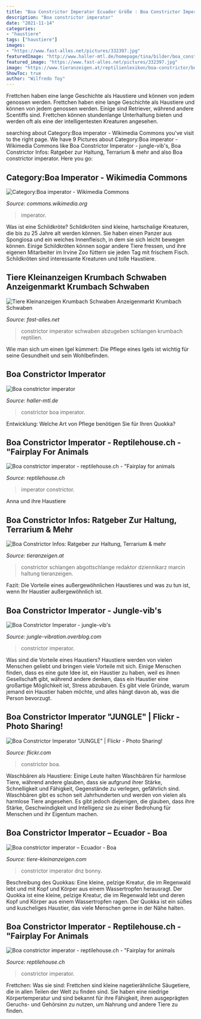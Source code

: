 ```yaml
---
title: "Boa Constrictor Imperator Ecuador Größe : Boa Constrictor Imperator"
description: "Boa constrictor imperator"
date: "2021-11-14"
categories:
- "haustiere"
tags: ["haustiere"]
images:
- "https://www.fast-alles.net/pictures/332397.jpg"
featuredImage: "http://www.haller-mtl.de/homepage/tina/bilder/boa_constrictor_imperator7.jpg"
featured_image: "https://www.fast-alles.net/pictures/332397.jpg"
image: "https://www.tieranzeigen.at/reptilienlexikon/boa-constrictor/boa-constrictor.jpg"
ShowToc: true
author: "Wilfredo Toy"
---
```



Frettchen haben eine lange Geschichte als Haustiere und können von jedem genossen werden.
Frettchen haben eine lange Geschichte als Haustiere und können von jedem genossen werden. Einige sind Retriever, während andere Scentiffs sind. Frettchen können stundenlange Unterhaltung bieten und werden oft als eine der intelligentesten Kreaturen angesehen.

	

		
searching about Category:Boa imperator - Wikimedia Commons you've visit to the right page. We have 9 Pictures about Category:Boa imperator - Wikimedia Commons like Boa Constrictor Imperator - jungle-vib&#039;s, Boa Constrictor Infos: Ratgeber zur Haltung, Terrarium &amp; mehr and also Boa constrictor imperator. Here you go:
		
    
## Category:Boa Imperator - Wikimedia Commons

<img loading=lazy src="https://upload.wikimedia.org/wikipedia/commons/thumb/b/b1/Boa_constrictor_imperator.jpg/400px-Boa_constrictor_imperator.jpg" onerror="this.onerror=null;this.src='https://tse3.mm.bing.net/th?id=OIP.z0gLMLU8xW5Ro4JYJuv3xQAAAA&amp;pid=15.1';" alt="Category:Boa imperator - Wikimedia Commons">

_Source: commons.wikimedia.org_

>imperator. 

	

Was ist eine Schildkröte?
Schildkröten sind kleine, hartschalige Kreaturen, die bis zu 25 Jahre alt werden können. Sie haben einen Panzer aus Spongiosa und ein weiches Innenfleisch, in dem sie sich leicht bewegen können. Einige Schildkröten können sogar andere Tiere fressen, und ihre eigenen Mitarbeiter im Irvine Zoo füttern sie jeden Tag mit frischem Fisch. Schildkröten sind interessante Kreaturen und tolle Haustiere.

    
## Tiere Kleinanzeigen Krumbach Schwaben Anzeigenmarkt Krumbach Schwaben

<img loading=lazy src="https://www.fast-alles.net/pictures/332397.jpg" onerror="this.onerror=null;this.src='https://tse1.mm.bing.net/th?id=OIP.nXbCbmK-SH3s7xEBhgZrFgHaFj&amp;pid=15.1';" alt="Tiere Kleinanzeigen Krumbach Schwaben Anzeigenmarkt Krumbach Schwaben">

_Source: fast-alles.net_

>constrictor imperator schwaben abzugeben schlangen krumbach reptilien. 

	

Wie man sich um einen Igel kümmert: Die Pflege eines Igels ist wichtig für seine Gesundheit und sein Wohlbefinden.

    
## Boa Constrictor Imperator

<img loading=lazy src="http://www.haller-mtl.de/homepage/tina/bilder/boa_constrictor_imperator7.jpg" onerror="this.onerror=null;this.src='https://tse3.mm.bing.net/th?id=OIP.7VEEV_q3cU1k9H__jD1jVQAAAA&amp;pid=15.1';" alt="Boa constrictor imperator">

_Source: haller-mtl.de_

>constrictor boa imperator. 

	

Entwicklung: Welche Art von Pflege benötigen Sie für Ihren Quokka?

    
## Boa Constrictor Imperator - Reptilehouse.ch - &quot;Fairplay For Animals

<img loading=lazy src="https://image.jimcdn.com/app/cms/image/transf/dimension=1920x400:format=jpg/path/s98e9554735dddf7a/image/i7d585e7380c40150/version/1328650947/image.jpg" onerror="this.onerror=null;this.src='https://tse4.mm.bing.net/th?id=OIP.iVsdIaaml9yGxS7YvaQ7MgHaE8&amp;pid=15.1';" alt="Boa constrictor imperator - reptilehouse.ch - &quot;Fairplay for animals">

_Source: reptilehouse.ch_

>imperator constrictor. 

	

Anna und ihre Haustiere

    
## Boa Constrictor Infos: Ratgeber Zur Haltung, Terrarium &amp; Mehr

<img loading=lazy src="https://www.tieranzeigen.at/reptilienlexikon/boa-constrictor/boa-constrictor.jpg" onerror="this.onerror=null;this.src='https://tse2.mm.bing.net/th?id=OIP._EqBWnswuO4cKSVnJ0GTDgHaEo&amp;pid=15.1';" alt="Boa Constrictor Infos: Ratgeber zur Haltung, Terrarium &amp; mehr">

_Source: tieranzeigen.at_

>constrictor schlangen abgottschlange redaktor dziennikarz marcin haltung tieranzeigen. 

	

Fazit: Die Vorteile eines außergewöhnlichen Haustieres und was zu tun ist, wenn Ihr Haustier außergewöhnlich ist.

    
## Boa Constrictor Imperator - Jungle-vib&#039;s

<img loading=lazy src="https://img.over-blog-kiwi.com/0/06/23/08/20170722/ob_c46eb0_dscn7933.JPG" onerror="this.onerror=null;this.src='https://tse2.mm.bing.net/th?id=OIP.SdgcmLp3qcz0g02CiF-lVAHaFj&amp;pid=15.1';" alt="Boa Constrictor Imperator - jungle-vib&#039;s">

_Source: jungle-vibration.overblog.com_

>constrictor imperator. 

	

Was sind die Vorteile eines Haustiers?
Haustiere werden von vielen Menschen geliebt und bringen viele Vorteile mit sich. Einige Menschen finden, dass es eine gute Idee ist, ein Haustier zu haben, weil es ihnen Gesellschaft gibt, während andere denken, dass ein Haustier eine großartige Möglichkeit ist, Stress abzubauen. Es gibt viele Gründe, warum jemand ein Haustier haben möchte, und alles hängt davon ab, was die Person bevorzugt.

    
## Boa Constrictor Imperator &quot;JUNGLE&quot; | Flickr - Photo Sharing!

<img loading=lazy src="http://farm6.staticflickr.com/5090/5288410593_a2dbd88720_z.jpg" onerror="this.onerror=null;this.src='https://tse4.mm.bing.net/th?id=OIP.DBUS73qDaOE-QroxqdkLIwHaEa&amp;pid=15.1';" alt="Boa Constrictor Imperator &quot;JUNGLE&quot; | Flickr - Photo Sharing!">

_Source: flickr.com_

>constrictor boa. 

	

Waschbären als Haustiere: Einige Leute halten Waschbären für harmlose Tiere, während andere glauben, dass sie aufgrund ihrer Stärke, Schnelligkeit und Fähigkeit, Gegenstände zu verlegen, gefährlich sind.
Waschbären gibt es schon seit Jahrhunderten und werden von vielen als harmlose Tiere angesehen. Es gibt jedoch diejenigen, die glauben, dass ihre Stärke, Geschwindigkeit und Intelligenz sie zu einer Bedrohung für Menschen und ihr Eigentum machen.

    
## Boa Constrictor Imperator – Ecuador - Boa

<img loading=lazy src="https://www.tiere-kleinanzeigen.com/export/533529f1394e8356b2348893cfd85.jpg" onerror="this.onerror=null;this.src='https://tse4.mm.bing.net/th?id=OIP.pbxSCNP7fPbn6F4JSLOykgHaFt&amp;pid=15.1';" alt="Boa constrictor imperator – Ecuador - Boa">

_Source: tiere-kleinanzeigen.com_

>constrictor imperator dnz bonny. 

	

Beschreibung des Quokkas: Eine kleine, pelzige Kreatur, die im Regenwald lebt und mit Kopf und Körper aus einem Wassertropfen herausragt.
Der Quokka ist eine kleine, pelzige Kreatur, die im Regenwald lebt und deren Kopf und Körper aus einem Wassertropfen ragen. Der Quokka ist ein süßes und kuscheliges Haustier, das viele Menschen gerne in der Nähe halten.

    
## Boa Constrictor Imperator - Reptilehouse.ch - &quot;Fairplay For Animals

<img loading=lazy src="https://image.jimcdn.com/app/cms/image/transf/dimension=1920x400:format=jpg/path/s98e9554735dddf7a/image/i62d55676d6413620/version/1328650947/image.jpg" onerror="this.onerror=null;this.src='https://tse2.mm.bing.net/th?id=OIP.PTzpGII9JYCCWWavnYEr6wHaEJ&amp;pid=15.1';" alt="Boa constrictor imperator - reptilehouse.ch - &quot;Fairplay for animals">

_Source: reptilehouse.ch_

>constrictor imperator. 

	

Frettchen: Was sie sind: Frettchen sind kleine nagetierähnliche Säugetiere, die in allen Teilen der Welt zu finden sind. Sie haben eine niedrige Körpertemperatur und sind bekannt für ihre Fähigkeit, ihren ausgeprägten Geruchs- und Gehörsinn zu nutzen, um Nahrung und andere Tiere zu finden.

